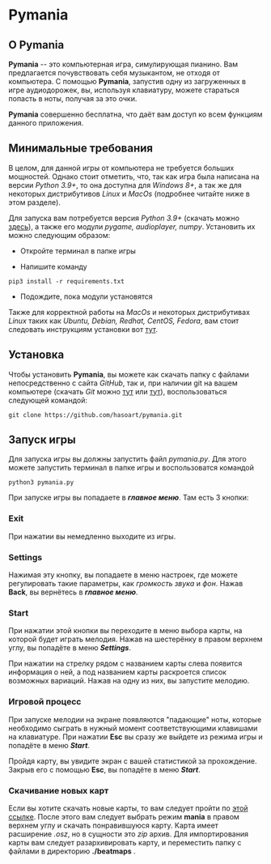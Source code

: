 # **Pymania**

## О **Pymania**

**Pymania** -- это компьютерная игра, симулирующая пианино. Вам предлагается почувствовать себя музыкантом, 
не отходя от компьютера. С помощью **Pymania**, запустив одну из загруженных в игре аудиодорожек, 
вы, используя клавиатуру, можете стараться попасть в ноты, получая за это очки.

**Pymania** совершенно бесплатна, что даёт вам доступ ко всем функциям данного приложения.

## Минимальные требования

В целом, для данной игры от компьютера не требуется больших мощностей. Однако стоит отметить, 
что, так как игра была написана на версии *Python 3.9+*, то она доступна для *Windows 8+*, 
а так же для некоторых дистрибутивов *Linux* и *MacOs* (подробнее читайте ниже в этом разделе).

Для запуска вам потребуется версия *Python 3.9+* (скачать можно [здесь](https://www.python.org/downloads/)), 
а также его модули *pygame, audioplayer, numpy*. Установить их можно следующим образом:

* Откройте терминал в папке игры

* Напишите команду 

```
pip3 install -r requirements.txt
```
* Подождите, пока модули установятся

Также для корректной работы на *MacOs* и некоторых дистрибутивах *Linux* таких как *Ubuntu, Debian, Redhat, CentOS, Fedora*, 
вам стоит следовать инструкциям установки вот [тут](https://www.pypi.org/project/audioplayer).

## Установка

Чтобы установить **Pymania**, вы можете как скачать папку с файлами непосредственно с сайта *GitHub*, так и, при наличии git на вашем компьютере 
(скачать *Git* можно [тут](https://git-scm.com/downloads) или [тут](https://gitforwindows.org/)), воспользоваться следующей командой: 

```
git clone https://github.com/hasoart/pymania.git
```
## Запуск игры
Для запуска игры вы должны запустить файл *pymania.py*. Для этого можете запустить терминал в папке игры и воспользоватся командой 
```
python3 pymania.py
```
При запуске игры вы попадаете в ***главное меню***. Там есть 3 кнопки:

### Exit

При нажатии вы немедленно выходите из игры.

### Settings

Нажимая эту кнопку, вы попадаете в меню настроек, где можете регулировать такие параметры, как *громкость звука* и *фон*. Нажав **Back**, вы вернётесь в ***главное меню***.

### Start

При нажатии этой кнопки вы переходите в меню выбора карты, на которой будет играть мелодия. Нажав на шестерёнку в правом верхнем углу, вы попадёте в меню ***Settings***. 

При нажатии на стрелку рядом с названием карты слева появится информация о ней, а под названием карты раскроется список возможных вариаций. Нажав на одну из них, вы запустите мелодию.

### Игровой процесс

При запуске мелодии на экране появляются "падающие" ноты, которые необходимо сыграть в нужный момент соответствующими клавишами на клавиатуре. При нажатии **Esc** вы сразу же выйдете из режима игры и попадёте в меню ***Start***.

Пройдя карту, вы увидите экран с вашей статистикой за прохождение. Закрыв его с помощью **Esc**, вы попадёте в меню ***Start***.

### Скачивание новых карт

Если вы хотите скачать новые карты, то вам следует пройти по [этой ссылке](https://beatconnect.io/).
После этого вам следует выбрать режим **mania** в правом верхнем углу и скачать понравившуюся карту. Карта имеет расширение *.osz*, но в сущности это *zip* архив.
Для импортирования карты вам следует разархивировать карту, и переместить папку с файлами в директорию **./beatmaps** .
